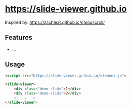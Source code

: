 # https://slide-viewer.github.io

Inspired by: https://zachleat.github.io/carouscroll/

## Features

* ...

## Usage

```html
<script src="https://slide-viewer.github.io/element.js">
```

```html
<slide-viewer>
	<div class="demo-slide">1</div>
	<div class="demo-slide">2</div>
	<!-- … -->
</slide-viewer>
```


